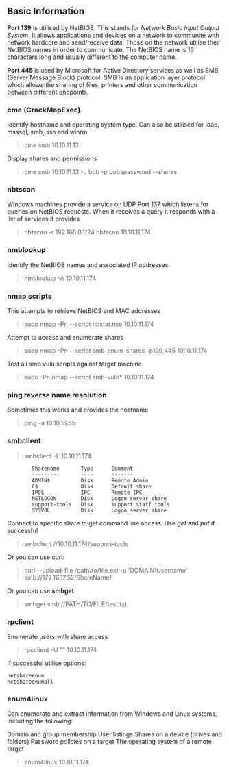 ## Basic Information

**Port 139** is utilised by NetBIOS. This stands for _Network Basic Input Output System_. It allows applications and devices on a network to communite with network hardcore and send/receive data. Those on the network utilise their NetBIOS names in order to communicate. The NetBIOS name is 16 characters long and usually different to the computer name. 

**Port 445** is used by Microsoft for Active Directory services as well as SMB (Server Message Block) protocol. SMB is an application layer protocol which allows the sharing of files, printers and other communication between different endpoints. 

### cme (CrackMapExec)

Identify hostname and operating system type. Can also be utilised for ldap, msssql, smb, ssh and winrm

> cme smb 10.10.11.13

Display shares and permissions
> cme smb 10.10.11.13 -u bob -p bobspassword --shares

### nbtscan

Windows machines provide a service on UDP Port 137 which listens for queries on NetBIOS requests. When it receives a query it responds with a list of services it provides

> nbtscan -r 192.168.0.1/24
> nbtscan 10.10.11.174

### nmblookup

Identify the NetBIOS names and associated IP addresses

> nmblookup -A 10.10.11.174

### nmap scripts

This attempts to retrieve NetBIOS and MAC addresses
> sudo nmap -Pn --script nbstat.nse 10.10.11.174

Attempt to access and enumerate shares
> sudo nmap -Pn --script smb-enum-shares -p139,445 10.10.11.174

Test all smb vuln scripts against target machine
> sudo -Pn nmap --script smb-vuln* 10.10.11.174

### ping reverse name resolution

Sometimes this works and provides the hostname

> ping -a 10.10.16.55

### smbclient

> smbclient -L 10.10.11.174 
```  
        Sharename       Type      Comment
        ---------       ----      -------
        ADMIN$          Disk      Remote Admin
        C$              Disk      Default share
        IPC$            IPC       Remote IPC
        NETLOGON        Disk      Logon server share 
        support-tools   Disk      support staff tools
        SYSVOL          Disk      Logon server share 
```

Connect to specific share to get command line access. Use _get_ and _put_ if successful 
> smbclient //10.10.11.174/support-tools

Or you can use curl:
> curl --upload-file /path/to/file.ext  -u 'DOMAIN\Username' smb://172.16.17.52/ShareName/

Or you can use **smbget**
> smbget smb://PATH/TO/FILE/test.txt
                                                   
### rpclient

Enumerate users with share access

> rpcclient -U "" 10.10.11.174

If successful utilise options:
```
netshareenum
netshareenumall
```

### enum4linux

Can enumerate and extract information from Windows and Linux systems, including the following: 

Domain and group membership
User listings
Shares on a device (drives and folders)
Password policies on a target
The operating system of a remote target

> enum4linux 10.10.11.174 

